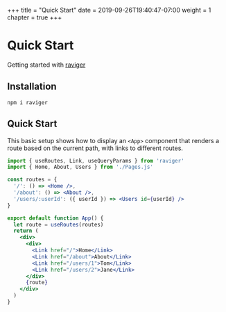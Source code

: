 +++
title = "Quick Start"
date = 2019-09-26T19:40:47-07:00
weight = 1
chapter = true
+++

# Quick Start

Getting started with [raviger](https://github.com/kyeotic/raviger)

## Installation

```
npm i raviger
```

## Quick Start

This basic setup shows how to display an `<App>` component that renders a route based on the current path, with links to different routes.

```jsx
import { useRoutes, Link, useQueryParams } from 'raviger'
import { Home, About, Users } from './Pages.js'

const routes = {
  '/': () => <Home />,
  '/about': () => <About />,
  '/users/:userId': ({ userId }) => <Users id={userId} />
}

export default function App() {
  let route = useRoutes(routes)
  return (
    <div>
      <div>
        <Link href="/">Home</Link>
        <Link href="/about">About</Link>
        <Link href="/users/1">Tom</Link>
        <Link href="/users/2">Jane</Link>
      </div>
      {route}
    </div>
  )
}
```